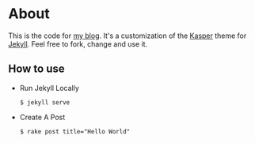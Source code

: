 # About

This is the code for [my blog](http://omsobliga.github.io). It's a customization of the [Kasper](https://github.com/rosario/kasper) theme for [Jekyll](http://jekyllrb.com/).
Feel free to fork, change and use it.

## How to use

- Run Jekyll Locally

  `$ jekyll serve`

- Create A Post

  `$ rake post title="Hello World"`

